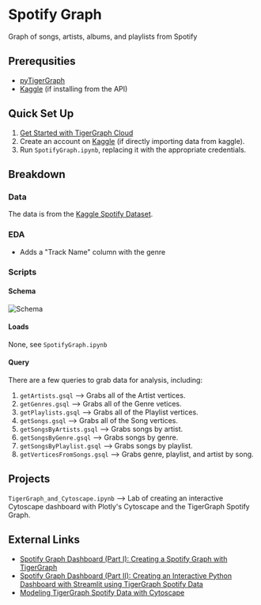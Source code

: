 # Spotify Graph
Graph of songs, artists, albums, and playlists from Spotify

## Prerequsities

* [pyTigerGraph](https://pypi.org/project/pyTigerGraph/)
* [Kaggle](https://pypi.org/project/kaggle/) (if installing from the API)

## Quick Set Up

1. [Get Started with TigerGraph Cloud](https://developers.tigergraph.com/quickstart)
2. Create an account on [Kaggle](https://kaggle.com/) (if directly importing data from kaggle).
3. Run `SpotifyGraph.ipynb`, replacing it with the appropriate credentials.

## Breakdown

### Data
The data is from the [Kaggle Spotify Dataset](https://www.kaggle.com/siropo/spotify-multigenre-playlists-data).

### EDA

- Adds a "Track Name" column with the genre

### Scripts

#### Schema
![Schema](https://media.discordapp.net/attachments/691840155325038592/899685971677831188/Screen_Shot_2021-10-18_at_10.50.47_AM.png?width=2328&height=1354)

#### Loads
None, see `SpotifyGraph.ipynb`

#### Query
There are a few queries to grab data for analysis, including:

1. `getArtists.gsql` —> Grabs all of the Artist vertices.
2. `getGenres.gsql` –> Grabs all of the Genre vetices.
3. `getPlaylists.gsql` —> Grabs all of the Playlist vertices.
4. `getSongs.gsql` —> Grabs all of the Song vertices.
5. `getSongsByArtists.gsql` –> Grabs songs by artist. 
6. `getSongsByGenre.gsql` —> Grabs songs by genre. 
7. `getSongsByPlaylist.gsql` —> Grabs songs by playlist.
8. `getVerticesFromSongs.gsql` —> Grabs genre, playlist, and artist by song.

## Projects

`TigerGraph_and_Cytoscape.ipynb` —> Lab of creating an interactive Cytoscape dashboard with Plotly's Cytoscape and the TigerGraph Spotify Graph.

## External Links

* [Spotify Graph Dashboard (Part I): Creating a Spotify Graph with TigerGraph](https://shreya-chaudhary.medium.com/spotify-graph-dashboard-part-i-creating-a-spotify-graph-with-tigergraph-af97c436e538?sk=0c2070552bbac70eeae351fc2b1e0630)
* [Spotify Graph Dashboard (Part II): Creating an Interactive Python Dashboard with Streamlit using TigerGraph Spotify Data](https://shreya-chaudhary.medium.com/spotify-graph-dashboard-part-ii-creating-an-interactive-python-dashboard-with-streamlit-using-17b737310042?sk=4b6fae139bac53e96c1427c836161ea8)
* [Modeling TigerGraph Spotify Data with Cytoscape](https://towardsdatascience.com/modelling-tigergraph-spotify-data-with-cytoscape-9b82ea614bed?sk=4d442dbb0a79e4b7b3d3b3b20c8a1f98)
